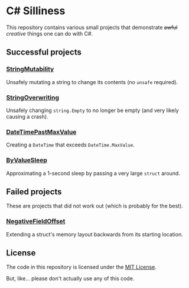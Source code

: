 # C# Silliness

This repository contains various small projects that demonstrate ~~awful~~ *creative* things one can do with C#.

## Successful projects

### [StringMutability](./src/StringMutability)

Unsafely mutating a string to change its contents (no `unsafe` required).

### [StringOverwriting](./src/StringOverwriting)

Unsafely changing `string.Empty` to no longer be empty (and very likely causing a crash).

### [DateTimePastMaxValue](./src/DateTimePastMaxValue)

Creating a `DateTime` that exceeds `DateTime.MaxValue`.

### [ByValueSleep](./src/ByValueSleep)

Approximating a 1-second sleep by passing a very large `struct` around.

## Failed projects

These are projects that did not work out (which is probably for the best).

### [NegativeFieldOffset](./src/NegativeFieldOffset)

Extending a struct's memory layout backwards from its starting location.

## License

The code in this repository is licensed under the [MIT License](./LICENSE).

But, like... please don't actually use any of this code.
